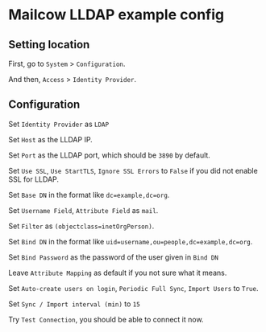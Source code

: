 # Mailcow LLDAP example config

## Setting location
First, go to `System` > `Configuration`.

And then, `Access` > `Identity Provider`.

## Configuration

Set `Identity Provider` as `LDAP`

Set `Host` as the LLDAP IP.

Set `Port` as the LLDAP port, which should be `3890` by default.

Set `Use SSL`, `Use StartTLS`, `Ignore SSL Errors` to `False` if you did not enable SSL for LLDAP.

Set `Base DN` in the format like `dc=example,dc=org`.

Set `Username Field`, `Attribute Field` as `mail`.

Set `Filter` as `(objectclass=inetOrgPerson)`.

Set `Bind DN` in the format like `uid=username,ou=people,dc=example,dc=org`.

Set `Bind Password` as the password of the user given in `Bind DN`

Leave `Attribute Mapping` as default if you not sure what it means.

Set `Auto-create users on login`, `Periodic Full Sync`, `Import Users` to `True`.

Set `Sync / Import interval (min)` to `15`

Try `Test Connection`, you should be able to connect it now.
